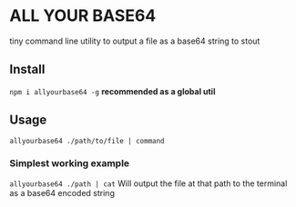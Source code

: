# ALL YOUR BASE64
tiny command line utility to output a file as a base64 string to stout

## Install
`npm i allyourbase64 -g`
__recommended as a global util__

## Usage
`allyourbase64 ./path/to/file | command`

### Simplest working example
`allyourbase64 ./path | cat`
Will output the file at that path to the terminal as a base64 encoded string
